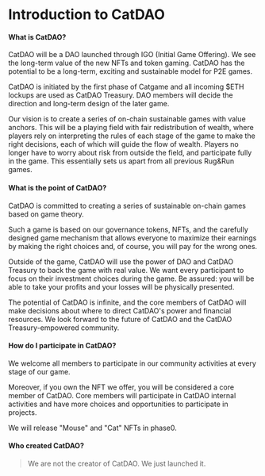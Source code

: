 # Introduction to CatDAO

#### What is CatDAO?&#x20;

CatDAO will be a DAO launched through IGO (Initial Game Offering). We see the long-term value of the new NFTs and token gaming. CatDAO has the potential to be a long-term, exciting and sustainable model for P2E games.

CatDAO is initiated by the first phase of Catgame and all incoming $ETH lockups are used as CatDAO Treasury. DAO members will decide the direction and long-term design of the later game.

Our vision is to create a series of on-chain sustainable games with value anchors. This will be a playing field with fair redistribution of wealth, where players rely on interpreting the rules of each stage of the game to make the right decisions, each of which will guide the flow of wealth. Players no longer have to worry about risk from outside the field, and participate fully in the game. This essentially sets us apart from all previous Rug\&Run games.

#### What is the point of CatDAO?&#x20;

CatDAO is committed to creating a series of sustainable on-chain games based on game theory.

Such a game is based on our governance tokens, NFTs, and the carefully designed game mechanism that allows everyone to maximize their earnings by making the right choices and, of course, you will pay for the wrong ones.

Outside of the game, CatDAO will use the power of DAO and CatDAO Treasury to back the game with real value. We want every participant to focus on their investment choices during the game. Be assured: you will be able to take your profits and your losses will be physically presented.

The potential of CatDAO is infinite, and the core members of CatDAO will make decisions about where to direct CatDAO's power and financial resources. We look forward to the future of CatDAO and the CatDAO Treasury-empowered community.

#### How do I participate in CatDAO?&#x20;

We welcome all members to participate in our community activities at every stage of our game.

Moreover, if you own the NFT we offer, you will be considered a core member of CatDAO. Core members will participate in CatDAO internal activities and have more choices and opportunities to participate in projects.

We will release "Mouse" and "Cat" NFTs in phase0.

#### Who created CatDAO?

> We are not the creator of CatDAO. We just launched it.
